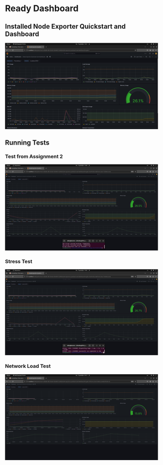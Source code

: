 # Ready Dashboard

## Installed Node Exporter Quickstart and Dashboard

![Node Exporter Quickstart and Dashboard](images/1.png)

## Running Tests

### Test from Assignment 2

![Memory test](images/2.png)

### Stress Test

![stress test](images/3.png)

### Network Load Test

![ipref3 test](images/4.png)
